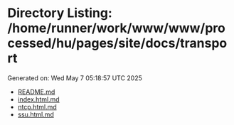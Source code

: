 # Directory Listing: /home/runner/work/www/www/processed/hu/pages/site/docs/transport
Generated on: Wed May  7 05:18:57 UTC 2025

- [README.md](README.md)
- [index.html.md](index.html.md)
- [ntcp.html.md](ntcp.html.md)
- [ssu.html.md](ssu.html.md)
